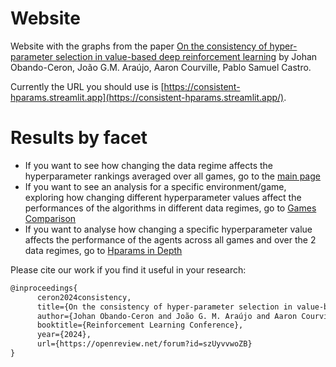 # Website

Website with the graphs from the paper [On the consistency of hyper-parameter selection in value-based deep reinforcement learning](https://arxiv.org/abs/2406.17523) by Johan Obando-Ceron, João G.M. Araújo, Aaron Courville, Pablo Samuel Castro. 

Currently the URL you should use is [https://consistent-hparams.streamlit.app](https://consistent-hparams.streamlit.app/).

# Results by facet

+ If you want to see how changing the data regime affects the hyperparameter rankings averaged over all games, go to the [main page](https://consistent-hparams.streamlit.app/)
+ If you want to see an analysis for a specific environment/game, exploring how changing different hyperparameter values affect the performances of the algorithms in different data regimes, go to [Games Comparison](https://consistent-hparams.streamlit.app/Game_Comparison)
+ If you want to analyse how changing a specific hyperparameter value affects the performance of the agents across all games and over the 2 data regimes, go to [Hparams in Depth](https://consistent-hparams.streamlit.app/Hparams_in_depth)

Please cite our work if you find it useful in your research:
```latex
@inproceedings{
      ceron2024consistency,
      title={On the consistency of hyper-parameter selection in value-based deep reinforcement learning},
      author={Johan Obando-Ceron and João G. M. Araújo and Aaron Courville and Pablo Samuel Castro},
      booktitle={Reinforcement Learning Conference},
      year={2024},
      url={https://openreview.net/forum?id=szUyvvwoZB}
}
```
